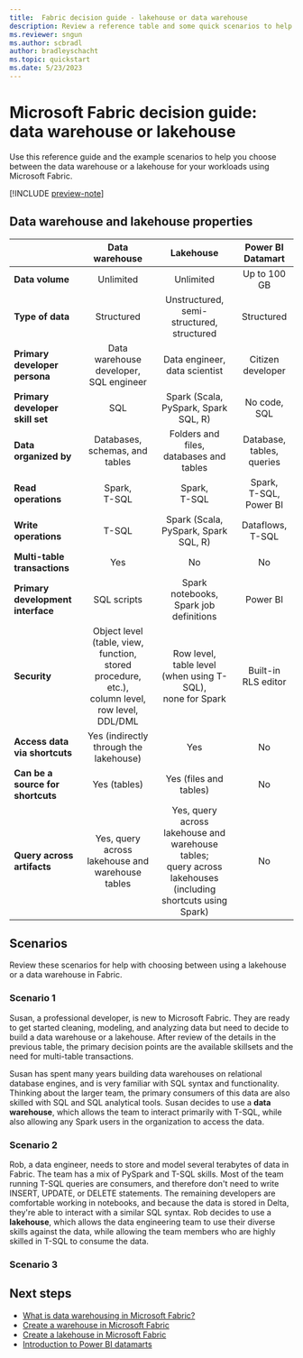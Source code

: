 ```yaml
---
title:  Fabric decision guide - lakehouse or data warehouse
description: Review a reference table and some quick scenarios to help in choosing whether to use a data warehouse or a lakehouse for your data in Fabric.
ms.reviewer: sngun
ms.author: scbradl
author: bradleyschacht
ms.topic: quickstart
ms.date: 5/23/2023
---
```


# Microsoft Fabric decision guide: data warehouse or lakehouse

Use this reference guide and the example scenarios to help you choose between the data warehouse or a lakehouse for your workloads using Microsoft Fabric.

[!INCLUDE [preview-note](../includes/preview-note.md)]

## Data warehouse and lakehouse properties

| | **Data warehouse** | **Lakehouse** | **Power BI Datamart**  |
|---|:---:|:---:|:---:|
| **Data volume** | Unlimited | Unlimited |Up to 100 GB|
| **Type of data** | Structured | Unstructured,<br>semi-structured,<br>structured |Structured|
| **Primary developer persona** | Data warehouse developer,<br>SQL engineer | Data engineer,<br>data scientist |Citizen developer|
| **Primary developer skill set** | SQL | Spark (Scala, PySpark, Spark SQL, R) |No code, SQL|
| **Data organized by** | Databases, schemas, and tables | Folders and files,<br>databases and tables |Database, tables, queries|
| **Read operations** | Spark,<br>T-SQL | Spark,<br>T-SQL |Spark,<BR>T-SQL,<BR>Power BI|
| **Write operations** | T-SQL | Spark (Scala, PySpark, Spark SQL, R) |Dataflows, T-SQL|
| **Multi-table transactions** | Yes | No |No|
| **Primary development interface** | SQL scripts | Spark notebooks,<br>Spark job definitions | Power BI |
| **Security** | Object level (table, view, function, stored procedure, etc.),<br>column level,<br>row level,<br>DDL/DML | Row level,<br>table level (when using T-SQL),<br>none for Spark | Built-in RLS editor|
| **Access data via shortcuts** | Yes (indirectly through the lakehouse) | Yes | No|
| **Can be a source for shortcuts** | Yes (tables) | Yes (files and tables) | No|
| **Query across artifacts** | Yes, query across lakehouse and warehouse tables | Yes, query across lakehouse and warehouse tables;<br>query across lakehouses (including shortcuts using Spark) | No|

## Scenarios

Review these scenarios for help with choosing between using a lakehouse or a data warehouse in Fabric.

### Scenario 1

Susan, a professional developer, is new to Microsoft Fabric. They are ready to get started cleaning, modeling, and analyzing data but need to decide to build a data warehouse or a lakehouse. After review of the details in the previous table, the primary decision points are the available skillsets and the need for multi-table transactions.

Susan has spent many years building data warehouses on relational database engines, and is very familiar with SQL syntax and functionality. Thinking about the larger team, the primary consumers of this data are also skilled with SQL and SQL analytical tools. Susan decides to use a **data warehouse**, which allows the team to interact primarily with T-SQL, while also allowing any Spark users in the organization to access the data.

### Scenario 2

Rob, a data engineer, needs to store and model several terabytes of data in Fabric. The team has a mix of PySpark and T-SQL skills. Most of the team running T-SQL queries are consumers, and therefore don't need to write INSERT, UPDATE, or DELETE statements. The remaining developers are comfortable working in notebooks, and because the data is stored in Delta, they're able to interact with a similar SQL syntax. Rob decides to use a **lakehouse**, which allows the data engineering team to use their diverse skills against the data, while allowing the team members who are highly skilled in T-SQL to consume the data.

### Scenario 3



## Next steps

- [What is data warehousing in Microsoft Fabric?](../data-warehouse/data-warehousing.md)
- [Create a warehouse in Microsoft Fabric](../data-warehouse/create-warehouse.md)
- [Create a lakehouse in Microsoft Fabric](../data-engineering/create-lakehouse.md)
- [Introduction to Power BI datamarts](/power-bi/transform-model/datamarts/datamarts-overview)
